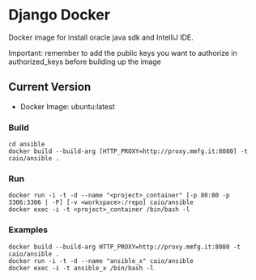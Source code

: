 # Django Docker

Docker image for install oracle java sdk and IntelliJ IDE.

Important: remember to add the public keys you want to authorize in authorized_keys before building up the image

## Current Version

- Docker Image: ubuntu:latest

### Build

```
cd ansible
docker build --build-arg [HTTP_PROXY=http://proxy.mmfg.it:8080] -t caio/ansible .
```

### Run

```
docker run -i -t -d --name "<project>_container" [-p 80:80 -p 3306:3306 | -P] [-v <workspace>:/repo] caio/ansible
docker exec -i -t <project>_container /bin/bash -l
```

### Examples

```
docker build --build-arg HTTP_PROXY=http://proxy.mmfg.it:8080 -t caio/ansible .
docker run -i -t -d --name "ansible_x" caio/ansible
docker exec -i -t ansible_x /bin/bash -l
```
